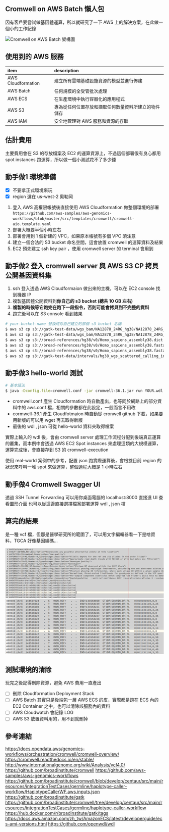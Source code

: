 ## Cromwell on AWS Batch 懶人包

因有客戶要嘗試做基因體運算，所以就研究了一下 AWS 上的解決方案，在此做一個小的工作紀錄

![Cromwell on AWS Batch 架構圖](https://docs.opendata.aws/genomics-workflows/orchestration/cromwell/images/cromwell-on-aws_infrastructure.png)

## 使用到的 AWS 服務

|item | description |
|:---|:---|
|AWS Cloudformation | 建立所有雲端基礎設施資源的模型並進行佈建 |
|AWS Batch | 任何規模的全受管批次處理 |
|AWS ECS | 在生產環境中執行容器化的應用程式 |
|AWS S3 | 專為從任何位置存放和擷取任何數量資料所建立的物件儲存 |
|AWS IAM | 安全地管理對 AWS 服務和資源的存取 |

## 估計費用

主要費用會在 S3 的存放檔案及 EC2 的運算資源上，不過這個部署很有良心都用 spot instances 跑運算，所以做一個小測試花不了多少錢

## 動手做1 環境準備

- [x] 不要拿正式環境來玩
- [x] region 選在 us-west-2 奧勒岡

1. 登入 AWS 高權限帳號後直接使用 AWS Cloudformation 做整個環境的部署 `https://github.com/aws-samples/aws-genomics-workflows/blob/master/src/templates/cromwell/cromwell-aio.template.yaml`
2. 部署大概要半個小時左右
3. 部署會用到 1 個新建的 VPC，如果原本帳號有多個 VPC 須注意
4. 建立一個合法的 S3 bucket 命名空間，這會放置 cromwell 的運算資料及結果
5. EC2 預先建立 ssh key pair ，使用 cromwell server 的 terminal 會用到

## 動手做2 登入 cromwell server 與 AWS S3 CP 拷貝公開基因資料集

1. ssh 登入透過 AWS Cloudformaion 做出來的主機，可以在 EC2 console 找到機器 IP
2. 複製基因體公開資料到**你自己的 s3 bucket (總共 10 GB 左右)**
3. **複製的時候等它跑完在跑下一段指令，否則可能會拷貝到不完整的資料**
4. 跑完後可以在 S3 console 看到結果

```bash
# your-bucket-name 替換成你自己建立的那個 s3 bucket 名稱
$ aws s3 cp s3://gatk-test-data/wgs_bam/NA12878_24RG_hg38/NA12878_24RG_small.hg38.bam s3://your-bucket-name/
$ aws s3 cp s3://gatk-test-data/wgs_bam/NA12878_24RG_hg38/NA12878_24RG_small.hg38.bai s3://your-bucket-name/
$ aws s3 cp s3://broad-references/hg38/v0/Homo_sapiens_assembly38.dict s3://your-bucket-name/
$ aws s3 cp s3://broad-references/hg38/v0/Homo_sapiens_assembly38.fasta s3://your-bucket-name/
$ aws s3 cp s3://broad-references/hg38/v0/Homo_sapiens_assembly38.fasta.fai s3://your-bucket-name/
$ aws s3 cp s3://gatk-test-data/intervals/hg38_wgs_scattered_calling_intervals.txt s3://your-bucket-name/
```

## 動手做3 hello-world 測試

```bash
# 基本語法
$ java -Dconfig.file=cromwell.conf -jar cromwell-36.1.jar run YOUR.wdl -i YOUR.json
```

- cromwell.conf 產生 Cloudformation 時自動產出，也等同於網路上的部分資料中的 aws.conf 檔，相關的參數都在此設定，一般而言不用改
- cormwell-36.1 產生 Cloudfotmaion 時自動從 cronwell github 下載，如果要用新版的可以用 wget 再去取得新版
- 最後的 wdl , json 可從 hello-world 資料夾取得檔案

實際上輸入的 wdl 後，會由 cromwell server 處理工作流程分配到後端真正運算的叢集，而本例中會透過 AWS EC2 Spot instances 來處理這類的大規模運算，運算完成後，會直接存到 S3 的 cromwell-execution

使用 real-world 案例中的參考，配置 json 跑實際運算後，會根據目前 region 的狀況來呼叫一堆 spot 來做運算，整個過程大概是 1 小時左右


## 動手做4 Cromwell Swagger UI

透過 SSH Tunnel Forwarding 可以用你桌面電腦的 localhost:8000 直接進 UI 查看圖形介面
也可以從這邊直接選擇檔案部署運算 wdl , json 檔

## 算完的結果

是一種 vcf 檔，但那是醫學研究所的範圍了，可以用文字編輯器看一下是啥資料，TGCA 好像基因編碼...

![](/img/snap_039.png)
![](/img/snap_040.png)

## 測試環境的清除

玩完之後記得刪除資源，避免 AWS 費用一直產出

- [ ] 刪除 Cloudformation Deployment Stack
- [ ] AWS Batch 其實只是後端包一層 AWS ECS 的皮，實際都是跑在 ECS 內的 EC2 Container 之中，也可以清除該服務內的資料
- [ ] AWS Cloudwatch 會記錄 LOG
- [ ] AWS S3 放置資料用的，用不到就刪掉

## 參考連結

<https://docs.opendata.aws/genomics-workflows/orchestration/cromwell/cromwell-overview/>
<https://cromwell.readthedocs.io/en/stable/>
<http://www.internationalgenome.org/wiki/Analysis/vcf4.0/>
<https://github.com/broadinstitute/cromwell>
<https://github.com/aws-samples/aws-genomics-workflows>
<https://github.com/broadinstitute/cromwell/blob/develop/centaur/src/main/resources/integrationTestCases/germline/haplotype-caller-workflow/HaplotypeCallerWF.aws.inputs.json>
<https://github.com/broadinstitute/gatk>
<https://github.com/broadinstitute/cromwell/tree/develop/centaur/src/main/resources/integrationTestCases/germline/haplotype-caller-workflow>
<https://hub.docker.com/r/broadinstitute/gatk/tags>
<https://docs.aws.amazon.com/zh_tw/AmazonECS/latest/developerguide/ecs-ami-versions.html>
<https://github.com/openwdl/wdl>